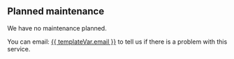 ## Planned maintenance

We have no maintenance planned.

You can email: <a href="mailto:{{ templateVar.email }}">{{ templateVar.email }}</a> to tell us if there is a problem with this service.

